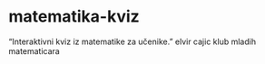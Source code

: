 # matematika-kviz
“Interaktivni kviz iz matematike za učenike.” elvir cajic klub mladih matematicara
